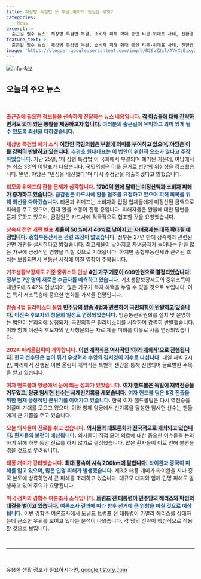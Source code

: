 ```yaml
---
title: 채상병 특검법 또 부결…여야의 진실은 무엇?
categories:
  - News
excerpt: >
  출근길 필수 뉴스! 채상병 특검법 부결, 소비자 피해 확대 중인 티몬·위메프 사태, 친환경 상속세 개편안 발표 등 중요한 이슈들로 가득합니다. 클릭해서 자세한 내용을 확인해보세요!
feature_text: >
  출근길 필수 뉴스! 채상병 특검법 부결, 소비자 피해 확대 중인 티몬·위메프 사태, 친환경 상속세 개편안 발표 등 중요한 이슈들로 가득합니다. 클릭해서 자세한 내용을 확인해보세요!
image: 'https://blogger.googleusercontent.com/img/b/R29vZ2xl/AVvXsEixyZcFfHzMRdzZMjFBmAUKJYCLCGyLL1o632UiGVXcaFdKo_bkvkuCioo0uUKlGfBVcT3P84aROyZIXSBEx3Aw5nCQ3pTgDom1WDC4m8eifvWiAmWEEVb4x6G_l8C0QH225ldMjyaFvpxGEBGNO37VmDTDMHGhJPq73UglMfDca1-0aw/s1600/blogspot.png'
---
```


<p><img src="https://blogger.googleusercontent.com/img/b/R29vZ2xl/AVvXsEixyZcFfHzMRdzZMjFBmAUKJYCLCGyLL1o632UiGVXcaFdKo_bkvkuCioo0uUKlGfBVcT3P84aROyZIXSBEx3Aw5nCQ3pTgDom1WDC4m8eifvWiAmWEEVb4x6G_l8C0QH225ldMjyaFvpxGEBGNO37VmDTDMHGhJPq73UglMfDca1-0aw/s1600/blogspot.png" alt="info 속보" /></p>

<h2 data-ke-size="size26">오늘의 주요 뉴스</h2>

<p data-ke-size="size16">&nbsp;</p>

<p><b><span style="color: #ee2323;">출근길에 필요한 정보들을 신속하게 전달하는 뉴스 내용입니다.</span></b> <b><span style="background-color: #21538527;">각 이슈들에 대해 간략하면서도 의미 있는 통찰을 제공하고자 합니다.</span></b> <b><span style="color: #1a5490;">여러분의 출근길이 유익하고 의미 있게 될 수 있도록 최선을 다하겠습니다.</span></b></p>

<p><b><span style="color: #ee2323;">채상병 특검법 폐기 소식</span></b> <b><span style="background-color: #21538527;">여당인 국민의힘은 부결에 의미를 부여하고 있으며, 야당은 이를 강력히 반발하고 있습니다.</span></b> <b><span style="color: #1a5490;">추경호 원내대표는 이 법안이 위헌적 요소가 많다고 주장하였습니다.</span></b> 지난 25일, '채 상병 특검법'이 국회에서 부결되며 폐기된 가운데, 여당에서는 최소 3명의 이탈표가 나왔습니다. 국민의힘은 이를 근거로 법안의 위헌성을 강조했습니다. 반면, 야당은 "민심을 배신했다"며 다시 수정안을 제출하겠다고 밝혔습니다. <br></p>

<p><b><span style="color: #ee2323;">티모와 위메프의 환불 문제가 심각합니다.</span></b> <b><span style="background-color: #21538527;">1700억 원에 달하는 미정산액과 소비자 피해가 증가하고 있습니다.</span></b> <b><span style="color: #1a5490;">금감원은 카드사에 환불 협조를 요청하고 있으며 피해 회복을 위해 최선을 다하겠습니다.</span></b> 티몬과 위메프는 소비자와 입점 업체들에게 미정산된 금액으로 피해를 주고 있으며, 현재 환불 소동이 진행 중입니다. 피해자들은 환불에 대한 답변을 듣지 못하고 있으며, 금감원은 카드사에 적극적으로 협조할 것을 요청했습니다. <br></p>

<p><b><span style="color: #ee2323;">상속세 전면 개편 발표</span></b> <b><span style="background-color: #21538527;">세율이 50%에서 40%로 낮아지고, 자녀공제는 대폭 확대될 예정입니다.</span></b> <b><span style="color: #1a5490;">종합부동산세는 관련 조정이 없었습니다.</span></b> 정부는 27년 만에 상속세와 관련된 전면 개편을 실시한다고 밝혔습니다. 최고세율이 낮아지고 자녀공제가 늘어나는 만큼 많은 가구에 긍정적인 영향을 미칠 것으로 기대됩니다. 하지만 종합부동산세와 관련된 조치는 보류되면서 부동산 시장에 미칠 영향이 주목됩니다. <br></p>

<p><b><span style="color: #ee2323;">기초생활보장제도 기준 중위소득 인상</span></b> <b><span style="background-color: #21538527;">4인 가구 기준이 609만원으로 결정되었습니다.</span></b> <b><span style="color: #1a5490;">정부는 7만 명의 새로운 수급자를 예측하고 있습니다.</span></b> 기초생활보장제도의 중위소득이 내년도에 6.42% 인상되어, 많은 가구가 복지 혜택을 누릴 수 있을 것으로 보입니다. 이는 특히 저소득층에 중요한 변화를 가져올 전망입니다. <br></p>

<p><b><span style="color: #ee2323;">방송 4법 필리버스터 돌입</span></b> <b><span style="background-color: #21538527;">민주당의 방송 4법과 관련하여 국민의힘이 반발하고 있습니다.</span></b> <b><span style="color: #1a5490;">이진숙 후보자의 청문회 일정도 연장되었습니다.</span></b> 방송통신위원회를 설치 및 운영하는 법안이 본회의에 상정되자, 국민의힘은 필리버스터를 시작하며 강력히 반발했습니다. 이와 함께 이진숙 후보자의 인사청문회는 자료 제출 미비를 이유로 사흘 연장되었습니다. <br></p>

<p><b><span style="color: #ee2323;">2024 파리올림픽이 개막합니다.</span></b> <b><span style="background-color: #21538527;">이번 개막식은 역사적인 '야외 개회식'으로 진행됩니다.</span></b> <b><span style="color: #1a5490;">한국 선수단은 높이 뛰기 우상혁과 수영의 김서영이 기수로 나섭니다.</span></b> 내일 새벽 2시 반, 파리에서 진행될 이번 올림픽 개막식은 특별히 센강을 통해 진행되어 글로벌한 주목을 받고 있습니다. <br></p>

<p><b><span style="color: #ee2323;">여자 핸드볼과 양궁에서 눈에 띄는 성과가 있었습니다.</span></b> <b><span style="background-color: #21538527;">여자 핸드볼은 독일에 재역전승을 거두었고, 양궁 임시현 선수는 세계신기록을 세웠습니다.</span></b> <b><span style="color: #1a5490;">여자 핸드볼 팀은 8강 진출을 위한 현재 긍정적인 분위기를 이어가고 있습니다.</span></b> 한국 여자 핸드볼팀은 다시 역전승을 이끌며 기대를 모으고 있으며, 이와 함께 양궁에서 신기록을 달성한 임시현 선수는 팬들에게 큰 기쁨을 주고 있습니다. <br></p>

<p><b><span style="color: #ee2323;">오늘 의사들이 진료를 쉬고 있습니다.</span></b> <b><span style="background-color: #21538527;">의사들의 대토론회가 전국적으로 개최되고 있습니다.</span></b> <b><span style="color: #1a5490;">환자들의 불편이 예상됩니다.</span></b> 의사들이 직접 모여 의료에 대한 중요한 이슈들을 논의하기 위해 하루 동안 진료를 하지 않기로 결정했습니다. 많은 환자들이 이로 인해 불편을 겪을 것으로 우려됩니다. <br></p>

<p><b><span style="color: #ee2323;">태풍 개미가 강타했습니다.</span></b> <b><span style="background-color: #21538527;">최대 풍속이 시속 200km에 달합니다.</span></b> <b><span style="color: #1a5490;">타이완과 중국이 피해를 입고 있으며, 많은 인명 피해가 발생했습니다.</span></b> 제3호 태풍 개미가 타이완을 지나 중국 본토에 상륙하면서 큰 피해를 초래하고 있습니다. 대규모 대피와 함께 인명 피해도 발생하고 있어 주의가 요망됩니다. <br></p>

<p><b><span style="color: #ee2323;">미국 정치의 경합주 여론조사 소식입니다.</span></b> <b><span style="background-color: #21538527;">트럼프 전 대통령이 민주당의 해리스와 박빙의 대결을 벌이고 있습니다.</span></b> <b><span style="color: #1a5490;">여론조사 결과에 따라 향후 선거에 큰 영향을 미칠 것으로 예상됩니다.</span></b> 이번 경합주 여론조사에서 도널드 트럼프 전 대통령이 카멀라 해리스를 상대하는데 근소한 우위를 보이고 있다는 분석이 나왔습니다. 각 당의 전략이 핵심적으로 작용할 것으로 보입니다. <br></p>

<p data-ke-size="size16">&nbsp;</p>

<hr>

<p data-ke-size="size16">&nbsp;</p>
유용한 생활 정보가 필요하시다면, <a href="https://qoogle.tistory.com" rel="dofollow">qoogle.tistory.com</a>


